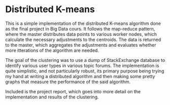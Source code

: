 # Distributed K-means 

This is a simple implementation of the distributed K-means algorithm done as the final project in Big Data cours.
It follows the map-reduce pattern, where the master distributes data points to various worker nodes, which calculate the necessary
adjustments to the centroids. The data is returned to the master, which aggregates the adjustments and evaluates whether more 
itterations of the algorithm are needed. 

The goal of the clustering was to use a dump of StackExchange database to identify various user types in various topic forums. 
The implementation is quite simplistic, and not particularly robust, its primary purpose being trying my hand at writing a distributed 
algorithm and then making some pretty graphs that measure the performance of the said algorithm. 

Included is the project report, which goes into more detail on the implementation and results of the clustering. 
